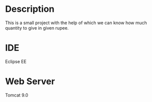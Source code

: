 # Description
 This is a small project with the help of which we can know how much quantity to give in given rupee.
# IDE
Eclipse EE
# Web Server
Tomcat 9.0
